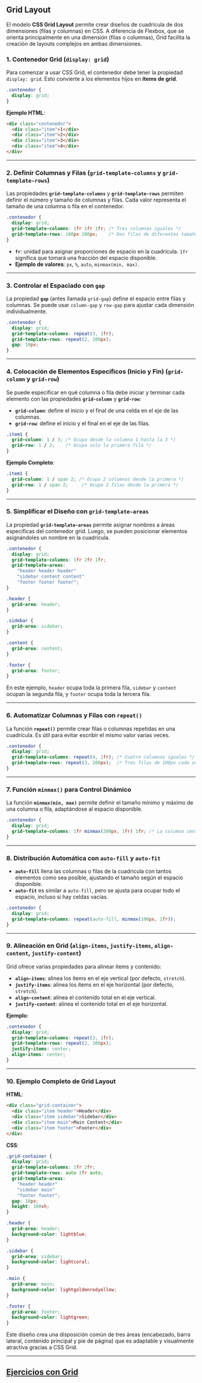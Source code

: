 
## **Grid Layout**

El modelo **CSS Grid Layout** permite crear diseños de cuadrícula de dos dimensiones (filas y columnas) en CSS. A diferencia de Flexbox, que se orienta principalmente en una dimensión (filas o columnas), Grid facilita la creación de layouts complejos en ambas dimensiones.

### **1. Contenedor Grid (`display: grid`)**

Para comenzar a usar CSS Grid, el contenedor debe tener la propiedad `display: grid`. Esto convierte a los elementos hijos en **ítems de grid**.

```css
.contenedor {
  display: grid;
}
```

**Ejemplo HTML**:
```html
<div class="contenedor">
  <div class="item">1</div>
  <div class="item">2</div>
  <div class="item">3</div>
  <div class="item">4</div>
</div>
```

---

### **2. Definir Columnas y Filas (`grid-template-columns` y `grid-template-rows`)**

Las propiedades **`grid-template-columns`** y **`grid-template-rows`** permiten definir el número y tamaño de columnas y filas. Cada valor representa el tamaño de una columna o fila en el contenedor.

```css
.contenedor {
  display: grid;
  grid-template-columns: 1fr 1fr 1fr; /* Tres columnas iguales */
  grid-template-rows: 100px 200px;    /* Dos filas de diferentes tamaños */
}
```

- **`fr`**: unidad para asignar proporciones de espacio en la cuadrícula. `1fr` significa que tomará una fracción del espacio disponible.
- **Ejemplo de valores**: `px`, `%`, `auto`, `minmax(min, max)`.

---

### **3. Controlar el Espaciado con `gap`**

La propiedad **`gap`** (antes llamada `grid-gap`) define el espacio entre filas y columnas. Se puede usar `column-gap` y `row-gap` para ajustar cada dimensión individualmente.

```css
.contenedor {
  display: grid;
  grid-template-columns: repeat(3, 1fr);
  grid-template-rows: repeat(2, 100px);
  gap: 10px;
}
```

---

### **4. Colocación de Elementos Específicos (Inicio y Fin) (`grid-column` y `grid-row`)**

Se puede especificar en qué columna o fila debe iniciar y terminar cada elemento con las propiedades **`grid-column`** y **`grid-row`**:

- **`grid-column`**: define el inicio y el final de una celda en el eje de las columnas.
- **`grid-row`**: define el inicio y el final en el eje de las filas.

```css
.item1 {
  grid-column: 1 / 3; /* Ocupa desde la columna 1 hasta la 3 */
  grid-row: 1 / 2;    /* Ocupa solo la primera fila */
}
```

**Ejemplo Completo**:
```css
.item1 {
  grid-column: 1 / span 2; /* Ocupa 2 columnas desde la primera */
  grid-row: 1 / span 2;     /* Ocupa 2 filas desde la primera */
}
```

---

### **5. Simplificar el Diseño con `grid-template-areas`**

La propiedad **`grid-template-areas`** permite asignar nombres a áreas específicas del contenedor grid. Luego, se pueden posicionar elementos asignándoles un nombre en la cuadrícula.

```css
.contenedor {
  display: grid;
  grid-template-columns: 1fr 2fr 1fr;
  grid-template-areas:
    "header header header"
    "sidebar content content"
    "footer footer footer";
}

.header {
  grid-area: header;
}

.sidebar {
  grid-area: sidebar;
}

.content {
  grid-area: content;
}

.footer {
  grid-area: footer;
}
```

En este ejemplo, `header` ocupa toda la primera fila, `sidebar` y `content` ocupan la segunda fila, y `footer` ocupa toda la tercera fila.

---

### **6. Automatizar Columnas y Filas con `repeat()`**

La función **`repeat()`** permite crear filas o columnas repetidas en una cuadrícula. Es útil para evitar escribir el mismo valor varias veces.

```css
.contenedor {
  display: grid;
  grid-template-columns: repeat(4, 1fr); /* Cuatro columnas iguales */
  grid-template-rows: repeat(3, 100px);  /* Tres filas de 100px cada una */
}
```

---

### **7. Función `minmax()` para Control Dinámico**

La función **`minmax(min, max)`** permite definir el tamaño mínimo y máximo de una columna o fila, adaptándose al espacio disponible.

```css
.contenedor {
  display: grid;
  grid-template-columns: 1fr minmax(200px, 1fr) 1fr; /* La columna central crece entre 200px y 1fr */
}
```

---

### **8. Distribución Automática con `auto-fill` y `auto-fit`**

- **`auto-fill`** llena las columnas o filas de la cuadrícula con tantos elementos como sea posible, ajustando el tamaño según el espacio disponible.
- **`auto-fit`** es similar a `auto-fill`, pero se ajusta para ocupar todo el espacio, incluso si hay celdas vacías.

```css
.contenedor {
  display: grid;
  grid-template-columns: repeat(auto-fill, minmax(100px, 1fr));
}
```

---

### **9. Alineación en Grid (`align-items`, `justify-items`, `align-content`, `justify-content`)**

Grid ofrece varias propiedades para alinear ítems y contenido:
- **`align-items`**: alinea los ítems en el eje vertical (por defecto, `stretch`).
- **`justify-items`**: alinea los ítems en el eje horizontal (por defecto, `stretch`).
- **`align-content`**: alinea el contenido total en el eje vertical.
- **`justify-content`**: alinea el contenido total en el eje horizontal.

**Ejemplo**:
```css
.contenedor {
  display: grid;
  grid-template-columns: repeat(3, 1fr);
  grid-template-rows: repeat(2, 100px);
  justify-items: center;
  align-items: center;
}
```

---

### **10. Ejemplo Completo de Grid Layout**

**HTML**:
```html
<div class="grid-container">
  <div class="item header">Header</div>
  <div class="item sidebar">Sidebar</div>
  <div class="item main">Main Content</div>
  <div class="item footer">Footer</div>
</div>
```

**CSS**:
```css
.grid-container {
  display: grid;
  grid-template-columns: 1fr 2fr;
  grid-template-rows: auto 1fr auto;
  grid-template-areas:
    "header header"
    "sidebar main"
    "footer footer";
  gap: 10px;
  height: 100vh;
}

.header {
  grid-area: header;
  background-color: lightblue;
}

.sidebar {
  grid-area: sidebar;
  background-color: lightcoral;
}

.main {
  grid-area: main;
  background-color: lightgoldenrodyellow;
}

.footer {
  grid-area: footer;
  background-color: lightgreen;
}
```

Este diseño crea una disposición común de tres áreas (encabezado, barra lateral, contenido principal y pie de página) que es adaptable y visualmente atractiva gracias a CSS Grid.

---


## [**Ejercicios con Grid**](./Ejercicios/readme.md)

